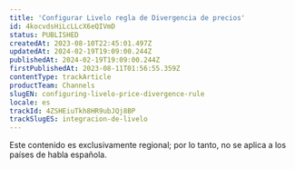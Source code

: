 ```yaml
---
title: 'Configurar Livelo regla de Divergencia de precios'
id: 4kocvdsHiLcLLcX6eQIVmD
status: PUBLISHED
createdAt: 2023-08-10T22:45:01.497Z
updatedAt: 2024-02-19T19:09:00.244Z
publishedAt: 2024-02-19T19:09:00.244Z
firstPublishedAt: 2023-08-11T01:56:55.359Z
contentType: trackArticle
productTeam: Channels
slugEN: configuring-livelo-price-divergence-rule
locale: es
trackId: 4ZSHEiuTkh8HR9ubJQj8BP
trackSlugES: integracion-de-livelo
---
```


<div class="alert alert-warning" role="alert">Este contenido es exclusivamente regional; 
por lo tanto, no se aplica a los países de habla española.</div>

